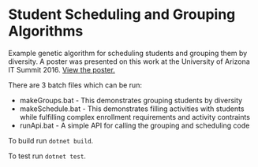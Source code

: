 # Student Scheduling and Grouping Algorithms
Example genetic algorithm for scheduling students and grouping them by diversity.  A poster was presented on this work at the University of Arizona IT Summit 2016.  [View the poster.](https://github.com/kiwicayne/student-scheduling/blob/master/Group%20Diversity%20and%20Scheduling%20with%20Genetic%20Algorithms.pdf)

There are 3 batch files which can be run:
* makeGroups.bat - This demonstrates grouping students by diversity
* makeSchedule.bat - This demonstrates filling activities with students while fulfilling complex enrollment requirements and activity contraints
* runApi.bat - A simple API for calling the grouping and scheduling code

To build run `dotnet build`.

To test run `dotnet test`.